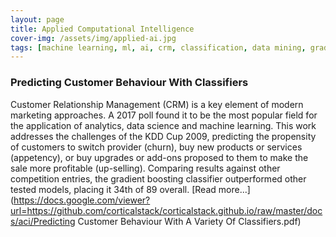 ```yaml
---
layout: page
title: Applied Computational Intelligence
cover-img: /assets/img/applied-ai.jpg
tags: [machine learning, ml, ai, crm, classification, data mining, gradient boosting, classifiers, random forest, neural networks, decision trees]
---
```

### Predicting Customer Behaviour With Classifiers
Customer Relationship Management (CRM) is a key element of modern marketing approaches. A 2017 poll found it to be the 
most popular field for the application of analytics, data science and machine learning. This work addresses the challenges 
of the KDD Cup 2009, predicting the propensity of customers to switch provider (churn), buy new products or services 
(appetency), or buy upgrades or add-ons proposed to them to make the sale more profitable (up-selling). Comparing results 
against other competition entries, the gradient boosting classifier outperformed other tested models, placing it 34th of 
89 overall. [Read more...](https://docs.google.com/viewer?url=https://github.com/corticalstack/corticalstack.github.io/raw/master/docs/aci/Predicting Customer Behaviour With A Variety Of Classifiers.pdf)
